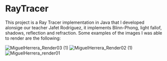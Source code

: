 # RayTracer

This project is a Ray Tracer implementation in Java that I developed alonsige our teacher Jafet Rodríguez,
it implements Blinn-Phong, light fallof, shadows, reflection and refraction. Some examples of the images I
was able to render are the following:

![MiguelHerrera_Render03 (1)](https://github.com/herrerpm/RayTracer/assets/80184641/fac66f7e-aad7-4a1e-b112-b9775ac38c46)
![MiguelHerrera_Render02 (1)](https://github.com/herrerpm/RayTracer/assets/80184641/7e111061-ea78-44d6-a973-ef5c7ac444cf)
![MiguelHerrera_render01](https://github.com/herrerpm/RayTracer/assets/80184641/c7a2b053-f100-4c35-9ed3-5d597fe2a24d)
